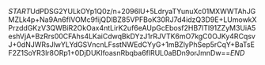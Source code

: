 $START$UdPDSG2YULkOYp1Q0z/n+2096lU+5LdryaTYunuXc01MXWWTAhJGMZLk4p+Na9An6fIVOMc9fijQDlBZ85VPFBoK30RJ7d4idzQ3D9E+LUmowkXPrzddGKzV3QWBiR2OkOax4ntLirK2uf6eAUpGcEbosf2HB7lTI91ZZyM3UiA5eshVjA+BzRrs00CFAhs4LKaiCdwqBkDYzJ1rRJVTK6mO7kgC0OJKy4RCqsvJ+0dNJWRsJlwYLYdGSVncnLFsstNWEdCYyG+1mBZlyPhSep5rCqY+BaTsEF2Z1SoYR3lr8ORp1+0DjDUKlfoasnRbqba6flRUL0aBDn9orJmnDw==$END$